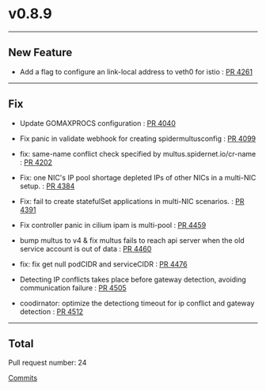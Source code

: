
# v0.8.9

***

## New Feature

* Add a flag to configure an link-local address to veth0 for istio : [PR 4261](https://github.com/spidernet-io/spiderpool/pull/4261)



***

## Fix

* Update GOMAXPROCS configuration : [PR 4040](https://github.com/spidernet-io/spiderpool/pull/4040)

* Fix panic  in validate webhook for creating spidermultusconfig : [PR 4099](https://github.com/spidernet-io/spiderpool/pull/4099)

* fix: same-name conflict check specified by multus.spidernet.io/cr-name : [PR 4202](https://github.com/spidernet-io/spiderpool/pull/4202)

* Fix:  one NIC's IP pool shortage depleted IPs of other NICs in a multi-NIC setup. : [PR 4384](https://github.com/spidernet-io/spiderpool/pull/4384)

* Fix: fail to create  statefulSet applications in multi-NIC scenarios. : [PR 4391](https://github.com/spidernet-io/spiderpool/pull/4391)

* Fix controller panic in cilium ipam is multi-pool : [PR 4459](https://github.com/spidernet-io/spiderpool/pull/4459)

* bump multus to v4 & fix multus fails to reach api server when the old service account is out of data : [PR 4460](https://github.com/spidernet-io/spiderpool/pull/4460)

* fix: fix get null podCIDR and serviceCIDR : [PR 4476](https://github.com/spidernet-io/spiderpool/pull/4476)

* Detecting IP conflicts takes place before gateway detection, avoiding communication failure : [PR 4505](https://github.com/spidernet-io/spiderpool/pull/4505)

* coodirnator: optimize the detectiong timeout for ip conflict and gateway detection : [PR 4512](https://github.com/spidernet-io/spiderpool/pull/4512)



***

## Total 

Pull request number: 24

[ Commits ](https://github.com/spidernet-io/spiderpool/compare/v0.8.8...v0.8.9)
